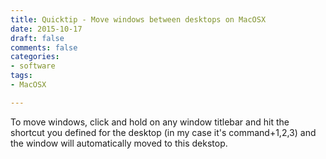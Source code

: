 ```yaml
---
title: Quicktip - Move windows between desktops on MacOSX
date: 2015-10-17
draft: false
comments: false
categories:
- software
tags:
- MacOSX

---
```


To move windows, click and hold on any window titlebar and hit the shortcut you defined for the desktop (in my case it's command+1,2,3) and the window will automatically moved to this dekstop.

